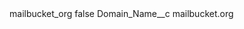 <?xml version="1.0" encoding="UTF-8"?>
<CustomMetadata xmlns="http://soap.sforce.com/2006/04/metadata" xmlns:xsi="http://www.w3.org/2001/XMLSchema-instance" xmlns:xsd="http://www.w3.org/2001/XMLSchema">
    <label>mailbucket_org</label>
    <protected>false</protected>
    <values>
        <field>Domain_Name__c</field>
        <value xsi:type="xsd:string">mailbucket.org</value>
    </values>
</CustomMetadata>
